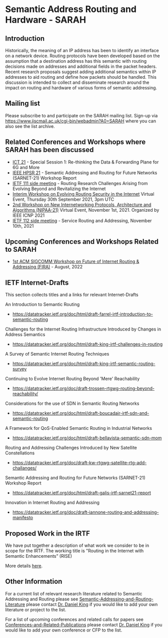 # Semantic Address Routing and Hardware - SARAH

## Introduction
Historically, the meaning of an IP address has been to identify an interface on a network device. Routing protocols have been developed based on the assumption that a destination address has this semantic with routing decisions made on addresses and additional fields in the packet headers. Recent research proposals suggest adding additional semantics within IP addresses to aid routing and define how packets should be handled. This discussion is intended to collect and disseminate research around the impact on routing and hardware of various forms of semantic addressing.

## Mailing list
Please subscribe to and participate on the SARAH mailing list.
Sign-up via https://www.jiscmail.ac.uk/cgi-bin/webadmin?A0=SARAH where you can also see the list archive.

## Related Conferences and Workshops where SARAH has been discussed
* [ICT 21](https://github.com/danielkinguk/sarah/tree/main/conferences/ICT21) - Special Session 1: Re-thinking the Data & Forwarding Plane for 6G and More 
* [IEEE HPSR 21](https://github.com/danielkinguk/sarah/tree/main/conferences/sarnet-21) - Semantic Addressing and Routing for Future Networks (SARNET-21) Workshop Report
* [IETF 111 side meeting](https://github.com/danielkinguk/sarah/tree/main/conferences/ietf-111) - Routing Research Challenges Arising from Evolving Beyond and Revitalizing the Internet
* [Interim Workshop on Evolving Routing Security in the Internet](https://github.com/danielkinguk/sarah/edit/main/conferences/security-workshop) Virtual Event, Thursday 30th September 2021, 3pm UTC
* [2nd Workshop on New Internetworking Protocols, Architecture and Algorithms (NIPAA-21)](https://github.com/danielkinguk/sarah/tree/main/conferences/NIPAA-21) Virtual Event, November 1st, 2021. Organized by IEEE ICNP 2021
* [IETF 112 side meeting](https://github.com/danielkinguk/sarah/tree/main/conferences/ietf-112) - Service Routing and Addressing, November 10th, 2021
 
## Upcoming Conferences and Workshops Related to SARAH

* [1st ACM SIGCOMM Workshop on Future of Internet Routing & Addressing (FIRA)](https://conferences.sigcomm.org/sigcomm/2022/workshop-fira.html) - August, 2022

## IETF Internet-Drafts
This section collects titles and a links for relevant Internet-Drafts

An Introduction to Semantic Routing
* https://datatracker.ietf.org/doc/html/draft-farrel-irtf-introduction-to-semantic-routing

Challenges for the Internet Routing Infrastructure Introduced by Changes in Address Semantics
* https://datatracker.ietf.org/doc/html/draft-king-irtf-challenges-in-routing

A Survey of Semantic Internet Routing Techniques
* https://datatracker.ietf.org/doc/html/draft-king-irtf-semantic-routing-survey

Continuing to Evolve Internet Routing Beyond 'Mere' Reachability
* https://datatracker.ietf.org/doc/draft-trossen-rtgwg-routing-beyond-reachability/

Considerations for the use of SDN in Semantic Routing Networks
* https://datatracker.ietf.org/doc/html/draft-boucadair-irtf-sdn-and-semantic-routing

A Framework for QoS-Enabled Semantic Routing in Industrial Networks
* https://datatracker.ietf.org/doc/html/draft-bellavista-semantic-sdn-mom

Routing and Addressing Challenges Introduced by New Satellite Constellations
* https://datatracker.ietf.org/doc/draft-kw-rtgwg-satellite-rtg-add-challanges/

Semantic Addressing and Routing for Future Networks (SARNET-21) Workshop Report
* https://datatracker.ietf.org/doc/html/draft-galis-irtf-sarnet21-report

Innovation in Internet Routing and Addressing
* https://datatracker.ietf.org/doc/draft-iannone-routing-and-addressing-manifesto

## Proposed Work in the IRTF
We have put together a description of what work we consider to be in scope for the IRTF. The working title is "Routing in the Internet with Semantic Enhancements” (RISE)

More details [here](https://github.com/danielkinguk/sarah/tree/main/RISE).

## Other Information

For a current list of relevant research literature related to Semantic Addressing and Routing please see [Semantic-Addressing-and-Routing-Literature](https://github.com/danielkinguk/sarah/wiki/Semantic-Addressing-and-Routing-Literature) please contact [Dr. Daniel King](mailto:d.king@lancaster.ac.uk?subject=[GitHub]%20SARAH%20Literature) if you would like to add your own literature or project to the list.

For a list of upcoming conferences and related calls for papers see [Conferences-and-Related-Publications](https://github.com/danielkinguk/sarah/wiki/Conferences-and-Related-Publications) please contact [Dr. Daniel King](mailto:d.king@lancaster.ac.uk?subject=[GitHub]%20SARAH%20Literature) if you would like to add your own conference or CFP to the list.
